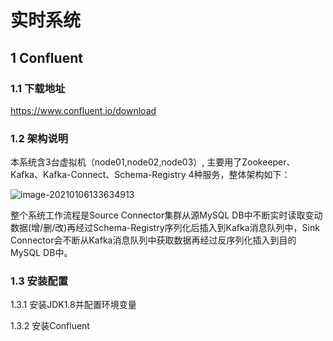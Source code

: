 # 实时系统

## 1 Confluent

### 1.1 下载地址

https://www.confluent.io/download

### 1.2 架构说明

本系统含3台虚拟机（node01,node02,node03）, 主要用了Zookeeper、Kafka、Kafka-Connect、Schema-Registry 4种服务，整体架构如下：

![image-20210106133634913](C:\Users\NOVA\Desktop\MyGithub\MyNotes\集群配置\img\集群配置\image-20210106133634913.png)

整个系统工作流程是Source Connector集群从源MySQL DB中不断实时读取变动数据(增/删/改)再经过Schema-Registry序列化后插入到Kafka消息队列中，Sink Connector会不断从Kafka消息队列中获取数据再经过反序列化插入到目的MySQL DB中。

### 1.3 安装配置

1.3.1 安装JDK1.8并配置环境变量



1.3.2 安装Confluent













